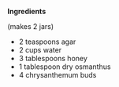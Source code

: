 __Ingredients__

(makes 2 jars)

- 2 teaspoons agar 
- 2 cups water
- 3 tablespoons honey
- 1 tablespoon dry osmanthus
- 4 chrysanthemum buds

